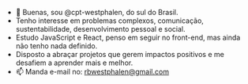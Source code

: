 - 🌱 Buenas, sou @cpt-westphalen, do sul do Brasil.
- Tenho interesse em problemas complexos, comunicação, sustentabilidade, desenvolvimento pessoal e social.
- Estudo JavaScript e React, penso em seguir no front-end, mas ainda não tenho nada definido.
- Disposto a abraçar projetos que gerem impactos positivos e me desafiem a aprender mais e melhor.
- 📫 Manda e-mail no: rbwestphalen@gmail.com
